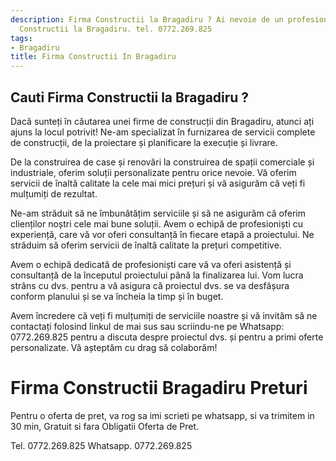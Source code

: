 ```yaml
---
description: Firma Constructii la Bragadiru ? Ai nevoie de un profesionist in Firma
  Constructii la Bragadiru. tel. 0772.269.825
tags:
- Bragadiru
title: Firma Constructii In Bragadiru
---
```



## Cauti Firma Constructii la Bragadiru ?

Dacă sunteți în căutarea unei firme de construcții din Bragadiru, atunci ați ajuns la locul potrivit! Ne-am specializat în furnizarea de servicii complete de construcții, de la proiectare și planificare la execuție și livrare. 

De la construirea de case și renovări la construirea de spații comerciale și industriale, oferim soluții personalizate pentru orice nevoie. Vă oferim servicii de înaltă calitate la cele mai mici prețuri și vă asigurăm că veți fi mulțumiți de rezultat.

Ne-am străduit să ne îmbunătățim serviciile și să ne asigurăm că oferim clienților noștri cele mai bune soluții. Avem o echipă de profesioniști cu experiență, care vă vor oferi consultanță în fiecare etapă a proiectului. Ne străduim să oferim servicii de înaltă calitate la prețuri competitive.

Avem o echipă dedicată de profesioniști care vă va oferi asistență și consultanță de la începutul proiectului până la finalizarea lui. Vom lucra strâns cu dvs. pentru a vă asigura că proiectul dvs. se va desfășura conform planului și se va încheia la timp și în buget.

Avem încredere că veți fi mulțumiți de serviciile noastre și vă invităm să ne contactați folosind linkul de mai sus sau scriindu-ne pe Whatsapp: 0772.269.825 pentru a discuta despre proiectul dvs.  și pentru a primi oferte personalizate. Vă așteptăm cu drag să colaborăm!

# Firma Constructii Bragadiru Preturi
Pentru o oferta de pret, va rog sa imi scrieti pe whatsapp, si va trimitem in 30 min, Gratuit si fara Obligatii Oferta de Pret.

Tel. 0772.269.825
Whatsapp. 0772.269.825